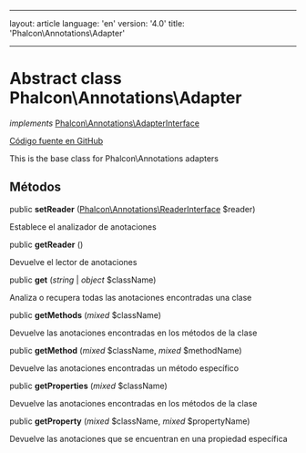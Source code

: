 * * *

layout: article language: 'en' version: '4.0' title: 'Phalcon\Annotations\Adapter'

* * *

# Abstract class **Phalcon\Annotations\Adapter**

*implements* [Phalcon\Annotations\AdapterInterface](Phalcon_Annotations_AdapterInterface)

<a href="https://github.com/phalcon/cphalcon/tree/v4.0.0/phalcon/annotations/adapter.zep" class="btn btn-default btn-sm">Código fuente en GitHub</a>

This is the base class for Phalcon\Annotations adapters

## Métodos

public **setReader** ([Phalcon\Annotations\ReaderInterface](Phalcon_Annotations_ReaderInterface) $reader)

Establece el analizador de anotaciones

public **getReader** ()

Devuelve el lector de anotaciones

public **get** (*string* | *object* $className)

Analiza o recupera todas las anotaciones encontradas una clase

public **getMethods** (*mixed* $className)

Devuelve las anotaciones encontradas en los métodos de la clase

public **getMethod** (*mixed* $className, *mixed* $methodName)

Devuelve las anotaciones encontradas un método específico

public **getProperties** (*mixed* $className)

Devuelve las anotaciones encontradas en los métodos de la clase

public **getProperty** (*mixed* $className, *mixed* $propertyName)

Devuelve las anotaciones que se encuentran en una propiedad específica